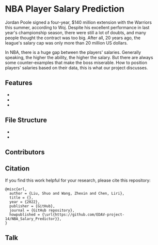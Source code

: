 # NBA Player Salary Prediction

Jordan Poole signed a four-year, $140 million extension with the Warriors this summer, according to Woj. Despite his excellent performance in last year's championship season, there were still a lot of doubts, and many people thought the contract was too big. After all, 20 years ago, the league's salary cap was only more than 20 million US dollars. 

In NBA, there is a huge gap between the players' salaries. Generally speaking, the higher the ability, the higher the salary. But there are always some counter-examples that make the boss miserable. How to position players' salaries based on their data, this is what our project discusses.

## Features

- 
- 

- 

## File Structure

- 

- 

## Contributors

## Citation

If you find this work helpful for your research, please cite this repository:

```
@misc{erl,
  author = {Liu, Shuo and Wang, Zhexin and Chen, Liri},
  title = {},
  year = {2022},
  publisher = {GitHub},
  journal = {GitHub repository},
  howpublished = {\url{https://github.com/EDAV-project-14/NBA_Salary_Predictor}},
}
```

## Talk